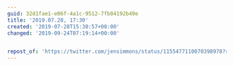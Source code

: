 ```yaml
---
guid: 32d1fae1-e06f-4a1c-9512-7fb04192b49e
title: '2019.07.28, 17:30'
created: '2019-07-28T15:30:57+00:00'
changed: '2019-09-24T07:19:14+00:00'


repost_of: 'https://twitter.com/jensimmons/status/1155477110070398978?s=20'
---
```


